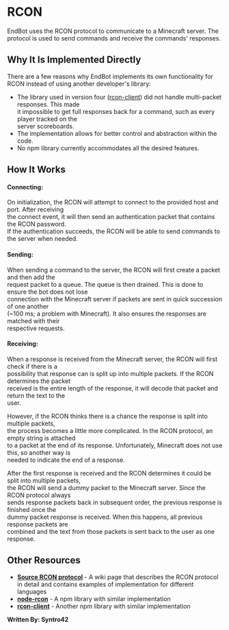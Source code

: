 # RCON

EndBot uses the RCON protocol to communicate to a Minecraft server. The protocol is used to send commands and receive the commands' responses.

## Why It Is Implemented Directly

There are a few reasons why EndBot implements its own functionality for RCON instead of using another developer's library:
- The library used in version four ([rcon-client][2]) did not handle multi-packet responses. This made \
   it impossible to get full responses back for a command, such as every player tracked on the \
   server scoreboards.
- The implementation allows for better control and abstraction within the code.
- No npm library currently accommodates all the desired features.

## How It Works

#### Connecting:

On initialization, the RCON will attempt to connect to the provided host and port. After receiving \
the connect event, it will then send an authentication packet that contains the RCON password. \
If the authentication succeeds, the RCON will be able to send commands to the server when needed.

#### Sending:

When sending a command to the server, the RCON will first create a packet and then add the \
request packet to a queue. The queue is then drained. This is done to ensure the bot does not lose \
connection with the Minecraft server if packets are sent in quick succession of one another \
(~100 ms; a problem with Minecraft). It also ensures the responses are matched with their \
respective requests.

#### Receiving:

When a response is received from the Minecraft server, the RCON will first check if there is a \
possibility that response can is split up into multiple packets. If the RCON determines the packet\
received is the entire length of the response, it will decode that packet and return the text to the \
user.

However, if the RCON thinks there is a chance the response is split into multiple packets, \
the process becomes a little more complicated.  In the RCON protocol, an empty string is attached \
to a packet at the end of its response. Unfortunately, Minecraft does not use this, so another way is \
needed to indicate the end of a response.

After the first response is received and the RCON determines it could be split into multiple packets, \
the RCON will send a dummy packet to the Minecraft server. Since the RCON protocol always \
sends response packets back in subsequent order, the previous response is finished once the \
dummy packet response is received. When this happens, all previous response packets are \
combined and the text from those packets is sent back to the user as one response.

## Other Resources

- **[Source RCON protocol][1]** - A wiki page that describes the RCON protocol in detail and contains examples of implementation for different languages
- **[node-rcon][3]** - A npm library with similar implementation
- **[rcon-client][2]** - Another npm library with similar implementation

**Written By: Syntro42**

[1]: https://developer.valvesoftware.com/wiki/Source_RCON_Protocol
[2]: https://github.com/janispritzkau/rcon-client
[3]: https://github.com/pushrax/node-rcon
